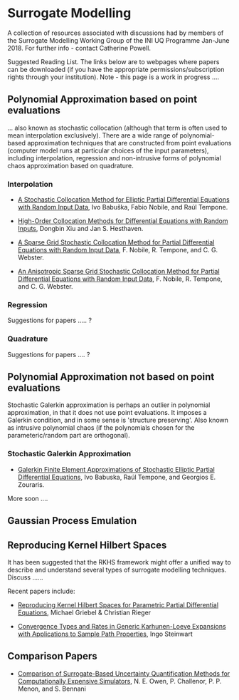 # Surrogate Modelling
A collection of resources associated with discussions had by members of the Surrogate Modelling Working Group of the INI UQ Programme Jan-June 2018. For further info - contact Catherine Powell. 


Suggested Reading List. The links below are to webpages where papers can be downloaded (if you have the appropriate permissions/subscription rights through your institution). Note - this page is a work in progress ....


## Polynomial Approximation based on point evaluations

... also known as stochastic collocation (although that term is often used to mean interpolation exclusively). There are a wide range of polynomial-based approximation techniques that are constructed from point evaluations (computer model runs at particular choices of the input parameters), including interpolation, regression and non-intrusive forms of polynomial chaos approximation based on quadrature.


### Interpolation

- [A Stochastic Collocation Method for Elliptic Partial Differential Equations with Random Input Data](http://epubs.siam.org/doi/abs/10.1137/050645142), Ivo Babuška, Fabio Nobile, and Raúl Tempone.

- [High-Order Collocation Methods for Differential Equations with Random Inputs](http://epubs.siam.org/doi/abs/10.1137/040615201), Dongbin Xiu and Jan S. Hesthaven.

- [A Sparse Grid Stochastic Collocation Method for Partial Differential Equations with Random Input Data](
http://epubs.siam.org/doi/abs/10.1137/060663660), F. Nobile, R. Tempone, and C. G. Webster.

- [An Anisotropic Sparse Grid Stochastic Collocation Method for Partial Differential Equations with Random Input Data](
http://epubs.siam.org/doi/abs/10.1137/070680540), F. Nobile, R. Tempone, and C. G. Webster.


### Regression

Suggestions for papers ..... ? 

### Quadrature

Suggestions for papers .... ? 

## Polynomial Approximation not based on point evaluations

Stochastic Galerkin approximation is perhaps an outlier in polynomial approximation, in that it does not use point evaluations. It imposes a Galerkin condition, and in some sense is 'structure preserving'. Also known as intrusive polynomial chaos (if the polynomials chosen for the parameteric/random part are orthogonal).

### Stochastic Galerkin Approximation 

- [Galerkin Finite Element Approximations of Stochastic Elliptic Partial Differential Equations](http://epubs.siam.org/doi/abs/10.1137/S0036142902418680), Ivo Babuska, Raúl Tempone, and Georgios E. Zouraris.

More soon .... 

## Gaussian Process Emulation

## Reproducing Kernel Hilbert Spaces

It has been suggested that the RKHS framework might offer a unified way to describe and understand several types of surrogate modelling techniques. Discuss ......


Recent papers include: 

- [Reproducing Kernel Hilbert Spaces for Parametric Partial Differential Equations](http://epubs.siam.org/doi/10.1137/15M1026870), Michael Griebel & Christian Rieger

- [Convergence Types and Rates in Generic Karhunen-Loeve Expansions with Applications to Sample Path Properties](https://arxiv.org/pdf/1403.1040.pdf), Ingo Steinwart


## Comparison Papers 

- [Comparison of Surrogate-Based Uncertainty Quantification Methods for Computationally Expensive Simulators](http://epubs.siam.org/doi/abs/10.1137/15M1046812), N. E. Owen, P. Challenor, P. P. Menon, and S. Bennani
